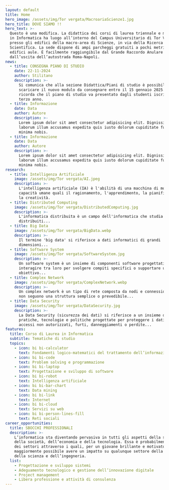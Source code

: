 ```yaml
---
layout: default
title: Home
hero_image: /assets/img/Tor vergata/MacroariaScienze1.jpg
hero_title: DOVE SIAMO !!
hero_text: >-
  Questo è una modifica. La didattica dei corsi di laurea triennale e magistrale
  in Informatica ha luogo all’interno del Campus Universitario di Tor Vergata,
  presso gli edifici della macro-area di Scienze, in via della Ricerca
  Scientifica. La sede dispone di ampi parcheggi gratuiti a pochi metri dagli
  edifici aule. È facilmente raggiungibile dal Grande Raccordo Anulare di Roma
  dall’uscita dell’autostrada Roma-Napoli.
news:
  - title: CONSEGNA PIANO DI STUDIO
    date: 22-11-2024
    author: Stilitano
    description: >-
      Si comunica che alla sezione Didattica/Piani di studio è possibile
      scaricare il nuovo modulo da consegnare entro il 15 gennaio 2025. Si
      ricorda che il piano di studio va presentato dagli studenti iscritti al
      terzo anno.
  - title: Informazione
    date: Data
    author: Autore
    description: >-
      Lorem ipsum dolor sit amet consectetur adipisicing elit. Dignissimos
      laborum illum accusamus expedita quis iusto dolorum cupiditate fugiat
      minima nobis.
  - title: Informazione
    date: Data
    author: Autore
    description: >-
      Lorem ipsum dolor sit amet consectetur adipisicing elit. Dignissimos
      laborum illum accusamus expedita quis iusto dolorum cupiditate fugiat
      minima nobis.
research:
  - title: Intelligenza Artificiale
    image: /assets/img/Tor vergata/AI.jpeg
    description: >-
      L'intelligenza artificiale (IA) è l'abilità di una macchina di mostrare
      capacità umane quali il ragionamento, l'apprendimento, la pianificazione e
      la creatività.
  - title: Distributed Computing
    image: /assets/img/Tor vergata/DistributedComputing.jpg
    description: >-
      L'informatica distribuita è un campo dell'informatica che studia i sistemi
      distribuiti...
  - title: Big Data
    image: /assets/img/Tor vergata/BigData.webp
    description: >-
      Il termine 'big data' si riferisce a dati informatici di grandi
      dimensioni...
  - title: Software System
    image: /assets/img/Tor vergata/SoftwareSystem.jpg
    description: >-
      Un software system è un insieme di componenti software progettati per
      interagire tra loro per svolgere compiti specifici o supportare un
      obiettivo...
  - title: Complex Network
    image: /assets/img/Tor vergata/ComplexNetwork.webp
    description: >-
      Un complex network è un tipo di rete composta da nodi e connessioni che
      non seguono una struttura semplice o prevedibile...
  - title: Data Security
    image: /assets/img/Tor vergata/DataSecurity.jpg
    description: >-
      La Data Security (sicurezza dei dati) si riferisce a un insieme di
      pratiche, tecnologie e politiche progettate per proteggere i dati da
      accessi non autorizzati, furti, danneggiamenti o perdite...
features:
  title: Corso di Laurea in Informatica
  subtitle: Tematiche di studio
  topics:
    - icon: bi bi-calculator
      text: Fondamenti logico-matematici del trattamento dell’informazione
    - icon: bi bi-code
      text: Problem solving e programmazione
    - icon: bi bi-laptop
      text: Progettazione e sviluppo di software
    - icon: bi bi-robot
      text: Intelligenza artificiale
    - icon: bi bi-bar-chart
      text: Data mining
    - icon: bi bi-link
      text: Internet
    - icon: bi bi-cloud
      text: Servizi su web
    - icon: bi bi-person-lines-fill
      text: Reti sociali
career_opportunities:
  title: SBOCCHI PROFESSIONALI
  description: >-
    L’informatica sta diventando pervasiva in tutti gli aspetti della scienza,
    della società, dell’economia e della tecnologia. Essa è probabilmente uno
    dei settori attraverso i quali, per un giovane brillante e motivato, è
    maggiormente possibile avere un impatto su qualunque settore della società,
    della scienza e dell’ingegneria.
  list:
    - Progettazione e sviluppo sistemi
    - Adeguamento tecnologico e gestione dell’innovazione digitale
    - Project management
    - Libera professione e attività di consulenza
---
```

